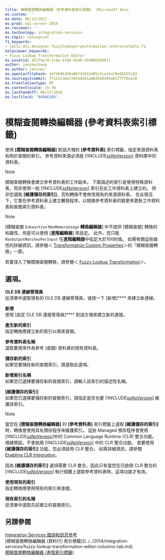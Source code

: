 ```yaml
---
title: 模糊查閱轉換編輯器（參考資料表索引標籤） |Microsoft Docs
ms.custom: ''
ms.date: 06/13/2017
ms.prod: sql-server-2014
ms.reviewer: ''
ms.technology: integration-services
ms.topic: conceptual
f1_keywords:
- sql12.dts.designer.fuzzylookuptransformation.referencetable.f1
helpviewer_keywords:
- Fuzzy Lookup Transformation Editor
ms.assetid: 451f4e7d-1c8e-4784-b540-df0806509bf1
author: janinezhang
ms.author: janinez
ms.openlocfilehash: 3efdb863b0a067d3d52405c5caa5a78e85555c62
ms.sourcegitcommit: f71e523da72019de81a8bd5a0394a62f7f76ea20
ms.translationtype: MT
ms.contentlocale: zh-TW
ms.lasthandoff: 06/17/2020
ms.locfileid: "84966268"
---
```

# <a name="fuzzy-lookup-transformation-editor-reference-table-tab"></a>模糊查閱轉換編輯器 (參考資料表索引標籤)
  使用 **[模糊查閱轉換編輯器]** 對話方塊的 **[參考資料表]** 索引標籤，指定來源資料表和用於查閱的索引。 參考資料來源必須是 [!INCLUDE[ssNoVersion](../includes/ssnoversion-md.md)] 資料庫中的資料表。  
  
> [!NOTE]  
>  模糊查閱轉換會建立參考資料表的工作副本。 下面描述的索引是使用特殊資料表，而非使用一般 [!INCLUDE[ssNoVersion](../includes/ssnoversion-md.md)] 索引在此工作資料表上建立的。 除非您選取 **[維護儲存的索引]**，否則轉換不會修改現有的來源資料表。 在此情況下，它會在參考資料表上建立觸發程序，以根據參考資料表的變更來更新工作資料表和查閱索引資料表。  
  
> [!NOTE]  
>  [模糊查閱 `Exhaustive` `MaxMemoryUsage` **轉換編輯器**] 中不提供 [模糊查閱] 轉換的和屬性，但是可以使用 [**進階編輯器**] 來設定。 此外，您只能 `MaxOutputMatchesPerInput` 在**進階編輯器**中指定大於100的值。 如需有關這些屬性的詳細資訊，請參閱＜ [Transformation Custom Properties](data-flow/transformations/transformation-custom-properties.md)＞的「模糊查閱轉換」一節。  
  
 若要深入了解模糊查閱轉換，請參閱＜ [Fuzzy Lookup Transformation](data-flow/transformations/lookup-transformation.md)＞。  
  
## <a name="options"></a>選項。  
 **OLE DB 連線管理員**  
 從清單中選取現有的 OLE DB 連線管理員，或按一下 [新增]**** 來建立新連線。  
  
 **新增**  
 使用 [設定 OLE DB 連接管理員]**** 對話方塊來建立新的連接。  
  
 **產生新的索引**  
 指定轉換應建立新的索引以用來查閱。  
  
 **參考資料表名稱**  
 選取要用來作為參考 (查閱) 資料表的現有資料表。  
  
 **儲存新的索引**  
 如果您要儲存新的查閱索引，請選取此選項。  
  
 **新增索引名稱**  
 如果您已選擇要儲存新的查閱索引，請輸入該索引的描述性名稱。  
  
 **[維護儲存的索引]**  
 如果您已選擇要儲存新的查閱索引，請指定是否也要 [!INCLUDE[ssNoVersion](../includes/ssnoversion-md.md)] 維護該索引。  
  
> [!NOTE]  
>  當您在 **[模糊查閱轉換編輯器]** 的 **[參考資料表]** 索引標籤上選取 **[維護儲存的索引]** 時，轉換會使用具名預存程序來維護索引。 這些 Managed 預存程序會使用 [!INCLUDE[ssNoVersion](../includes/ssnoversion-md.md)]中的 Common Language Runtime (CLR) 整合功能。 根據預設，不會啟用 [!INCLUDE[ssNoVersion](../includes/ssnoversion-md.md)] 中的 CLR 整合功能。 若要使用 **[維護儲存的索引]** 功能，您必須啟用 CLR 整合。 如需詳細資訊，請參閱 [Enabling CLR Integration](../relational-databases/clr-integration/clr-integration-enabling.md)。  
>   
>  因為 **[維護儲存的索引]** 選項需要 CLR 整合，因此只有當您在已啟用 CLR 整合的 [!INCLUDE[ssNoVersion](../includes/ssnoversion-md.md)] 執行個體上選取參考資料表時，這項功能才有效。  
  
 **使用現有的索引**  
 指定轉換應使用現有的索引來查閱。  
  
 **現有索引的名稱**  
 從清單中選取先前建立的查閱索引。  
  
## <a name="see-also"></a>另請參閱  
 [Integration Services 錯誤和訊息參考](../../2014/integration-services/integration-services-error-and-message-reference.md)   
 [模糊查閱轉換編輯器 &#40;資料行] 索引標籤&#41;](../../2014/integration-services/fuzzy-lookup-transformation-editor-columns-tab.md)   
 [模糊查閱轉換編輯器 &#40;進階索引標籤&#41;](../../2014/integration-services/fuzzy-lookup-transformation-editor-advanced-tab.md)  
  
  
